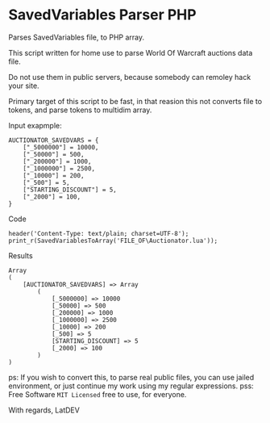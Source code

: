 # SavedVariables Parser PHP
Parses SavedVariables file, to PHP array.

This script written for home use to parse World Of Warcraft auctions data file.

Do not use them in public servers, because somebody can remoley hack your site.

Primаry target of this script to be fast, in that reasion this not converts file to tokens, and parse tokens to multidim array.

Input exapmple:
```
AUCTIONATOR_SAVEDVARS = {
	["_5000000"] = 10000,
	["_50000"] = 500,
	["_200000"] = 1000,
	["_1000000"] = 2500,
	["_10000"] = 200,
	["_500"] = 5,
	["STARTING_DISCOUNT"] = 5,
	["_2000"] = 100,
}
```
Code
```
header('Content-Type: text/plain; charset=UTF-8');
print_r(SavedVariablesToArray('FILE_OF\Auctionator.lua'));
```
Results
```
Array
(
    [AUCTIONATOR_SAVEDVARS] => Array
        (
            [_5000000] => 10000
            [_50000] => 500
            [_200000] => 1000
            [_1000000] => 2500
            [_10000] => 200
            [_500] => 5
            [STARTING_DISCOUNT] => 5
            [_2000] => 100
        )
)
```



ps: If you wish to convert this, to parse real public files, you can use jailed environment, or just continue my work using my regular expressions.
pss: Free Software `MIT Licensed` free to use, for everyone.

With regards, LatDEV
